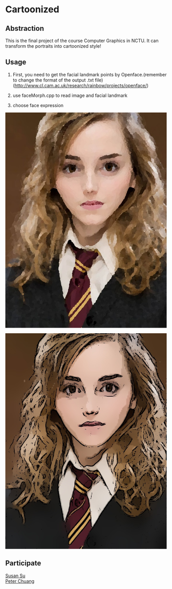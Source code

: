 # Cartoonized

Abstraction
---
This is the final project of the course Computer Graphics in NCTU.
It can transform the portraits into cartoonized style!

Usage
---
1. First, you need to get the facial landmark points by Openface.(remember to change the format of the output .txt file)
(http://www.cl.cam.ac.uk/research/rainbow/projects/openface/)

2. use faceMorph.cpp to read image and facial landmark

3. choose face expression


![image](https://github.com/Peter654q/Cartoonized/blob/master/result/OilPaint.jpg)

![image](https://github.com/Peter654q/Cartoonized/blob/master/result/Result1_lap.jpg)

Participate
---
[Susan Su](https://github.com/amm040341)    
[Peter Chuang](https://github.com/Peter654q)    



